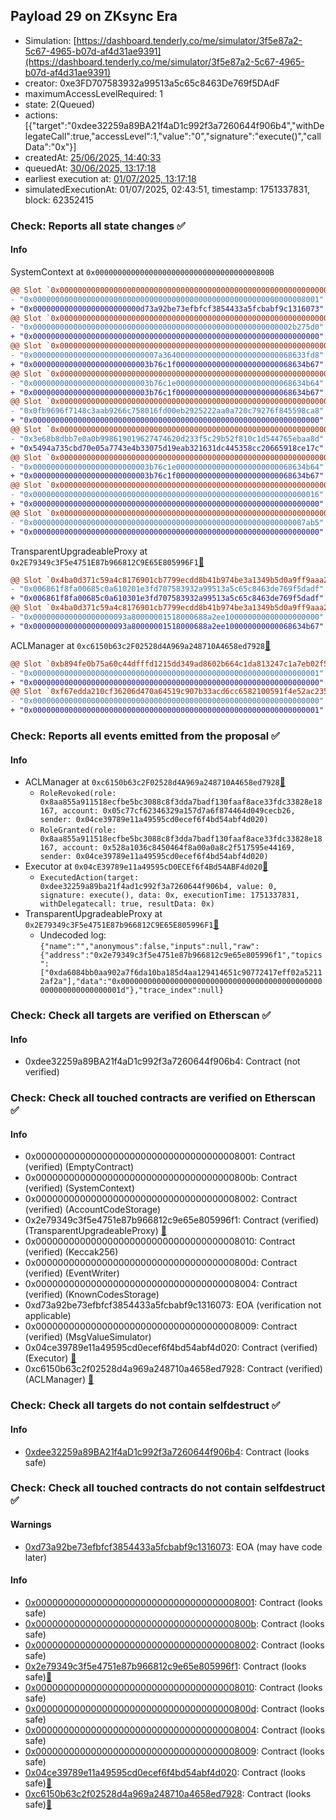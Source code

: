 ## Payload 29 on ZKsync Era

- Simulation: [https://dashboard.tenderly.co/me/simulator/3f5e87a2-5c67-4965-b07d-af4d31ae9391](https://dashboard.tenderly.co/me/simulator/3f5e87a2-5c67-4965-b07d-af4d31ae9391)
- creator: 0xe3FD707583932a99513a5c65c8463De769f5DAdF
- maximumAccessLevelRequired: 1
- state: 2(Queued)
- actions: [{"target":"0xdee32259a89BA21f4aD1c992f3a7260644f906b4","withDelegateCall":true,"accessLevel":1,"value":"0","signature":"execute()","callData":"0x"}]
- createdAt: [25/06/2025, 14:40:33](https://era.zksync.network//tx/0x29f277654238e31dfe7775ba3b32fd22fe8976cf2bf700ae485f1d77df4c8a45)
- queuedAt: [30/06/2025, 13:17:18](https://era.zksync.network//tx/0xfa03edb1d709bc421bb3977529cf297835caf4b99ad37ce2ca921fb10dc3539d)
- earliest execution at: [01/07/2025, 13:17:18](https://www.epochconverter.com/countdown?q=1751375838)
- simulatedExecutionAt: 01/07/2025, 02:43:51, timestamp: 1751337831, block: 62352415
### Check: Reports all state changes :white_check_mark:

#### Info


SystemContext at `0x000000000000000000000000000000000000800B`
```diff
@@ Slot `0x0000000000000000000000000000000000000000000000000000000000000001` @@
- "0x0000000000000000000000000000000000000000000000000000000000008001"
+ "0x000000000000000000000000d73a92be73efbfcf3854433a5fcbabf9c1316073"
@@ Slot `0x0000000000000000000000000000000000000000000000000000000000000006` @@
- "0x0000000000000000000000000000000000000000000000000000000002b275d0"
+ "0x0000000000000000000000000000000000000000000000000000000000000000"
@@ Slot `0x0000000000000000000000000000000000000000000000000000000000000007` @@
- "0x0000000000000000000000000007a36400000000000000000000000068633fd8"
+ "0x00000000000000000000000003b76c1f00000000000000000000000068634b67"
@@ Slot `0x0000000000000000000000000000000000000000000000000000000000000009` @@
- "0x00000000000000000000000003b76c1e00000000000000000000000068634b64"
+ "0x00000000000000000000000003b76c1f00000000000000000000000068634b67"
@@ Slot `0x000000000000000000000000000000000000000000000000000000000000000a` @@
- "0x0fb9696f7148c3aab9266c758016fd00eb2925222aa0a720c79276f845598ca8"
+ "0x0000000000000000000000000000000000000000000000000000000000000000"
@@ Slot `0x0000000000000000000000000000000000000000000000000000000000000071` @@
- "0x3e68b8dbb7e0a0b998619019627474620d233f5c29b52f810c1d544765ebaa8d"
+ "0x5494a735cbd70e05a7743e4b33075d19eab321631dc445358cc20665918ce17c"
@@ Slot `0x000000000000000000000000000000000000000000000000000000000000010c` @@
- "0x00000000000000000000000003b76c1e00000000000000000000000068634b64"
+ "0x00000000000000000000000003b76c1f00000000000000000000000068634b67"
@@ Slot `0x000000000000000000000000000000000000000000000000000000000000010f` @@
- "0x0000000000000000000000000000000000000000000000000000000000000016"
+ "0x0000000000000000000000000000000000000000000000000000000000000000"
@@ Slot `0x0000000000000000000000000000000000000000000000000000000000000110` @@
- "0x0000000000000000000000000000000000000000000000000000000000007ab5"
+ "0x0000000000000000000000000000000000000000000000000000000000000000"
```

TransparentUpgradeableProxy at `0x2E79349c3F5e4751E87b966812C9E65E805996F1`[:ghost:](https://github.com/bgd-labs/aave-address-book "GovernanceV3ZkSync.PAYLOADS_CONTROLLER")
```diff
@@ Slot `0x4ba0d371c59a4c8176901cb7799ecdd8b41b974be3a1349b5d0a9ff9aaa230d9` @@
- "0x006861f8fa00685c0a610201e3fd707583932a99513a5c65c8463de769f5dadf"
+ "0x006861f8fa00685c0a610301e3fd707583932a99513a5c65c8463de769f5dadf"
@@ Slot `0x4ba0d371c59a4c8176901cb7799ecdd8b41b974be3a1349b5d0a9ff9aaa230da` @@
- "0x000000000000000000093a80000001518000688a2ee100000000000000000000"
+ "0x000000000000000000093a80000001518000688a2ee100000000000068634b67"
```

ACLManager at `0xc6150b63c2F02528d4A969a248710A4658ed7928`[:ghost:](https://github.com/bgd-labs/aave-address-book "AaveV3ZkSync.ACL_MANAGER")
```diff
@@ Slot `0xb894fe0b75a60c44dfffd1215dd349ad8602b664c1da813247c1a7eb02f50124` @@
- "0x0000000000000000000000000000000000000000000000000000000000000001"
+ "0x0000000000000000000000000000000000000000000000000000000000000000"
@@ Slot `0xf67edda210cf36206d470a64519c907b33acd6cc6582100591f4e52ac2359263` @@
- "0x0000000000000000000000000000000000000000000000000000000000000000"
+ "0x0000000000000000000000000000000000000000000000000000000000000001"
```


### Check: Reports all events emitted from the proposal :white_check_mark:

#### Info

- ACLManager at `0xc6150b63c2F02528d4A969a248710A4658ed7928`[:ghost:](https://github.com/bgd-labs/aave-address-book "AaveV3ZkSync.ACL_MANAGER")
  - `RoleRevoked(role: 0x8aa855a911518ecfbe5bc3088c8f3dda7badf130faaf8ace33fdc33828e18167, account: 0x05c77cf62346329a157d7a6f874464d049cecb26, sender: 0x04ce39789e11a49595cd0ecef6f4bd54abf4d020)`
  - `RoleGranted(role: 0x8aa855a911518ecfbe5bc3088c8f3dda7badf130faaf8ace33fdc33828e18167, account: 0x528a1036c8450464f8a00a0a8c2f517595e44169, sender: 0x04ce39789e11a49595cd0ecef6f4bd54abf4d020)`
- Executor at `0x04cE39789e11a49595cD0ECEf6f4Bd54ABF4d020`[:ghost:](https://github.com/bgd-labs/aave-address-book "AaveV3ZkSync.ACL_ADMIN, GovernanceV3ZkSync.EXECUTOR_LVL_1")
  - `ExecutedAction(target: 0xdee32259a89ba21f4ad1c992f3a7260644f906b4, value: 0, signature: execute(), data: 0x, executionTime: 1751337831, withDelegatecall: true, resultData: 0x)`
- TransparentUpgradeableProxy at `0x2E79349c3F5e4751E87b966812C9E65E805996F1`[:ghost:](https://github.com/bgd-labs/aave-address-book "GovernanceV3ZkSync.PAYLOADS_CONTROLLER")
  - Undecoded log: `{"name":"","anonymous":false,"inputs":null,"raw":{"address":"0x2e79349c3f5e4751e87b966812c9e65e805996f1","topics":["0xda6084bb0aa902a7f6da10ba185d4aa129414651c90772417eff02a52112af2a"],"data":"0x000000000000000000000000000000000000000000000000000000000000001d"},"trace_index":null}`

### Check: Check all targets are verified on Etherscan :white_check_mark:

#### Info

- 0xdee32259a89BA21f4aD1c992f3a7260644f906b4: Contract (not verified) 

### Check: Check all touched contracts are verified on Etherscan :white_check_mark:

#### Info

- 0x0000000000000000000000000000000000008001: Contract (verified) (EmptyContract) 
- 0x000000000000000000000000000000000000800b: Contract (verified) (SystemContext) 
- 0x0000000000000000000000000000000000008002: Contract (verified) (AccountCodeStorage) 
- 0x2e79349c3f5e4751e87b966812c9e65e805996f1: Contract (verified) (TransparentUpgradeableProxy) [:ghost:](https://github.com/bgd-labs/aave-address-book "GovernanceV3ZkSync.PAYLOADS_CONTROLLER")
- 0x0000000000000000000000000000000000008010: Contract (verified) (Keccak256) 
- 0x000000000000000000000000000000000000800d: Contract (verified) (EventWriter) 
- 0x0000000000000000000000000000000000008004: Contract (verified) (KnownCodesStorage) 
- 0xd73a92be73efbfcf3854433a5fcbabf9c1316073: EOA (verification not applicable)
- 0x0000000000000000000000000000000000008009: Contract (verified) (MsgValueSimulator) 
- 0x04ce39789e11a49595cd0ecef6f4bd54abf4d020: Contract (verified) (Executor) [:ghost:](https://github.com/bgd-labs/aave-address-book "AaveV3ZkSync.ACL_ADMIN, GovernanceV3ZkSync.EXECUTOR_LVL_1")
- 0xc6150b63c2f02528d4a969a248710a4658ed7928: Contract (verified) (ACLManager) [:ghost:](https://github.com/bgd-labs/aave-address-book "AaveV3ZkSync.ACL_MANAGER")

### Check: Check all targets do not contain selfdestruct :white_check_mark:

#### Info

- [0xdee32259a89BA21f4aD1c992f3a7260644f906b4](https://era.zksync.network//address/0xdee32259a89BA21f4aD1c992f3a7260644f906b4): Contract (looks safe)

### Check: Check all touched contracts do not contain selfdestruct :white_check_mark:

#### Warnings

- [0xd73a92be73efbfcf3854433a5fcbabf9c1316073](https://era.zksync.network//address/0xd73a92be73efbfcf3854433a5fcbabf9c1316073): EOA (may have code later)

#### Info

- [0x0000000000000000000000000000000000008001](https://era.zksync.network//address/0x0000000000000000000000000000000000008001): Contract (looks safe)
- [0x000000000000000000000000000000000000800b](https://era.zksync.network//address/0x000000000000000000000000000000000000800b): Contract (looks safe)
- [0x0000000000000000000000000000000000008002](https://era.zksync.network//address/0x0000000000000000000000000000000000008002): Contract (looks safe)
- [0x2e79349c3f5e4751e87b966812c9e65e805996f1](https://era.zksync.network//address/0x2e79349c3f5e4751e87b966812c9e65e805996f1): Contract (looks safe)[:ghost:](https://github.com/bgd-labs/aave-address-book "GovernanceV3ZkSync.PAYLOADS_CONTROLLER")
- [0x0000000000000000000000000000000000008010](https://era.zksync.network//address/0x0000000000000000000000000000000000008010): Contract (looks safe)
- [0x000000000000000000000000000000000000800d](https://era.zksync.network//address/0x000000000000000000000000000000000000800d): Contract (looks safe)
- [0x0000000000000000000000000000000000008004](https://era.zksync.network//address/0x0000000000000000000000000000000000008004): Contract (looks safe)
- [0x0000000000000000000000000000000000008009](https://era.zksync.network//address/0x0000000000000000000000000000000000008009): Contract (looks safe)
- [0x04ce39789e11a49595cd0ecef6f4bd54abf4d020](https://era.zksync.network//address/0x04ce39789e11a49595cd0ecef6f4bd54abf4d020): Contract (looks safe)[:ghost:](https://github.com/bgd-labs/aave-address-book "AaveV3ZkSync.ACL_ADMIN, GovernanceV3ZkSync.EXECUTOR_LVL_1")
- [0xc6150b63c2f02528d4a969a248710a4658ed7928](https://era.zksync.network//address/0xc6150b63c2f02528d4a969a248710a4658ed7928): Contract (looks safe)[:ghost:](https://github.com/bgd-labs/aave-address-book "AaveV3ZkSync.ACL_MANAGER")

